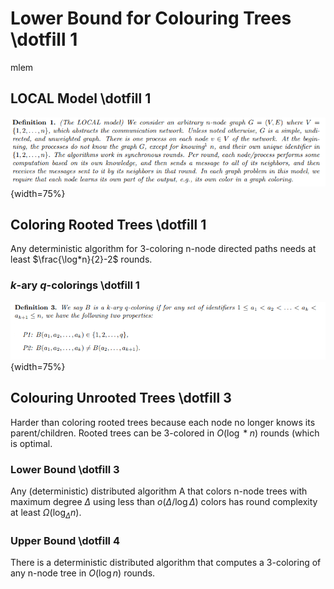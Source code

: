 # Lower Bound for Colouring Trees \dotfill 1
mlem

## LOCAL Model \dotfill 1
![](images/algos/06-local.png) {width=75%}

## Coloring Rooted Trees \dotfill 1
Any deterministic algorithm for 3-coloring n-node directed paths needs at least $\frac{\log*n}{2}-2$ rounds.

### $k$-ary $q$-colorings \dotfill 1
![](images/algos/06-k-ary-q-coloring.png) {width=75%}

## Colouring Unrooted Trees \dotfill 3
Harder than coloring rooted trees because each node no longer knows its parent/children.
Rooted trees can be 3-colored in $O(\log*n)$ rounds (which is optimal.

### Lower Bound \dotfill 3
Any (deterministic) distributed algorithm A that colors n-node trees with maximum degree $\Delta$ using less than $o(\Delta / \log\Delta)$ colors has round complexity at least $\Omega (\log_{\Delta}n)$.

### Upper Bound \dotfill 4
There is a deterministic distributed algorithm that computes a 3-coloring of any n-node tree in $O(\log n)$ rounds.
